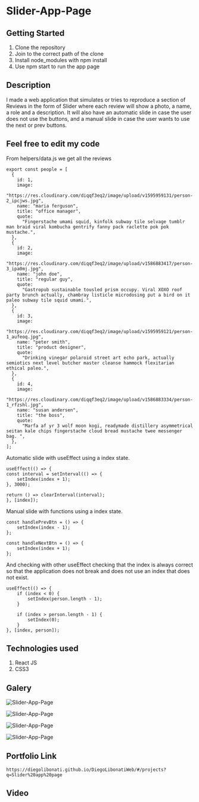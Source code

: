 # Slider-App-Page

## Getting Started

1. Clone the repository
2. Join to the correct path of the clone
3. Install node_modules with npm install
4. Use npm start to run the app page

## Description

I made a web application that simulates or tries to reproduce a section of Reviews in the form of Slider where each review will show a photo, a name, a role and a description. It will also have an automatic slide in case the user does not use the buttons, and a manual slide in case the user wants to use the next or prev buttons.

## Feel free to edit my code

From helpers/data.js we get all the reviews

```
export const people = [
  {
    id: 1,
    image:
      "https://res.cloudinary.com/diqqf3eq2/image/upload/v1595959131/person-2_ipcjws.jpg",
    name: "maria ferguson",
    title: "office manager",
    quote:
      "Fingerstache umami squid, kinfolk subway tile selvage tumblr man braid viral kombucha gentrify fanny pack raclette pok pok mustache.",
  },
  {
    id: 2,
    image:
      "https://res.cloudinary.com/diqqf3eq2/image/upload/v1586883417/person-3_ipa0mj.jpg",
    name: "john doe",
    title: "regular guy",
    quote:
      "Gastropub sustainable tousled prism occupy. Viral XOXO roof party brunch actually, chambray listicle microdosing put a bird on it paleo subway tile squid umami.",
  },
  {
    id: 3,
    image:
      "https://res.cloudinary.com/diqqf3eq2/image/upload/v1595959121/person-1_aufeoq.jpg",
    name: "peter smith",
    title: "product designer",
    quote:
      "Drinking vinegar polaroid street art echo park, actually semiotics next level butcher master cleanse hammock flexitarian ethical paleo.",
  },
  {
    id: 4,
    image:
      "https://res.cloudinary.com/diqqf3eq2/image/upload/v1586883334/person-1_rfzshl.jpg",
    name: "susan andersen",
    title: "the boss",
    quote:
      "Marfa af yr 3 wolf moon kogi, readymade distillery asymmetrical seitan kale chips fingerstache cloud bread mustache twee messenger bag. ",
  },
];
```

Automatic slide with useEffect using a index state.

```
useEffect(() => {
const interval = setInterval(() => {
    setIndex(index + 1);
}, 3000);

return () => clearInterval(interval);
}, [index]);
```

Manual slide with functions using a index state.

```
const handlePrevBtn = () => {
    setIndex(index - 1);
};

const handleNextBtn = () => {
    setIndex(index + 1);
};
```

And checking with other useEffect checking that the index is always correct so that the application does not break and does not use an index that does not exist.

```
useEffect(() => {
    if (index < 0) {
        setIndex(person.length - 1);
    }

    if (index > person.length - 1) {
        setIndex(0);
    }
}, [index, person]);
```

## Technologies used

1. React JS
2. CSS3

## Galery

![Slider-App-Page](https://raw.githubusercontent.com/DiegoLibonati/DiegoLibonatiWeb/main/data/projects/React/Imagenes/sliderreact-0.jpg)

![Slider-App-Page](https://raw.githubusercontent.com/DiegoLibonati/DiegoLibonatiWeb/main/data/projects/React/Imagenes/sliderreact-1.jpg)

![Slider-App-Page](https://raw.githubusercontent.com/DiegoLibonati/DiegoLibonatiWeb/main/data/projects/React/Imagenes/sliderreact-2.jpg)

![Slider-App-Page](https://raw.githubusercontent.com/DiegoLibonati/DiegoLibonatiWeb/main/data/projects/React/Imagenes/sliderreact-3.jpg)

## Portfolio Link

`https://diegolibonati.github.io/DiegoLibonatiWeb/#/projects?q=Slider%20app%20page`

## Video
